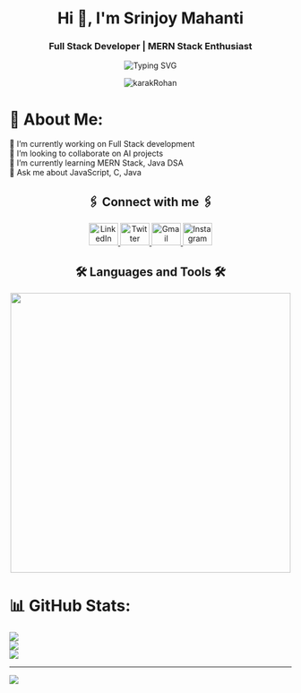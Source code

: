<h1 align="center">Hi 👋, I'm Srinjoy Mahanti</h1>
<h3 align="center">Full Stack Developer | MERN Stack Enthusiast</h3>

<p align="center">
  <img src="https://readme-typing-svg.demolab.com?font=Fira+Code&size=24&duration=4000&pause=1000&color=00FF90&center=true&vCenter=true&width=435&lines=Welcome+to+my+GitHub!;I+love+to+build+Frontend+UIs.;Always+learning+new+things!" alt="Typing SVG" />
</p>

<p align="center">
  <img src="https://komarev.com/ghpvc/?username=karakRohan&label=Profile+Views&color=0e75b6&style=flat" alt="karakRohan" />
</p>

# 💫 About Me:
🔭 I’m currently working on Full Stack development<br>👯 I’m looking to collaborate on AI projects<br>🌱 I’m currently learning MERN Stack, Java DSA<br>💬 Ask me about  JavaScript, C, Java


<h2 align="center">🖇️ Connect with me 🖇️</h2>
<div align="center">
  <a href="https://www.linkedin.com/in/YOUR-LINKEDIN" target="_blank">
    <img src="https://raw.githubusercontent.com/maurodesouza/profile-readme-generator/master/src/assets/icons/social/linkedin/default.svg" width="52" height="40" alt="LinkedIn" />
  </a>
  <a href="https://x.com/YOUR-TWITTER" target="_blank">
    <img src="https://raw.githubusercontent.com/maurodesouza/profile-readme-generator/master/src/assets/icons/social/twitter/default.svg" width="52" height="40" alt="Twitter" />
  </a>
  <a href="mailto:YOUR-EMAIL" target="_blank">
    <img src="https://raw.githubusercontent.com/maurodesouza/profile-readme-generator/master/src/assets/icons/social/gmail/default.svg" width="52" height="40" alt="Gmail" />
  </a>
  <a href="https://www.instagram.com/YOUR-INSTAGRAM" target="_blank">
    <img src="https://raw.githubusercontent.com/maurodesouza/profile-readme-generator/master/src/assets/icons/social/instagram/default.svg" width="52" height="40" alt="Instagram" />
  </a>
</div>
<h2 align="center">🛠️ Languages and Tools 🛠️</h2>
<p align="center">
  <img width="500px" src="https://skillicons.dev/icons?i=js,react,redux,tailwind,nodejs,express,mongo,html,css,git,idea,notion,postgres,redis,rust,vercel,vite,vscode,postman,webstorm,java,c,appwrite,discord,firebase,materialui,nextjs,npm,sass,ts&perline=10" />
</p>

# 📊 GitHub Stats:
![](https://github-readme-stats.vercel.app/api?username=srinjoymahanti&theme=radical&hide_border=false&include_all_commits=true&count_private=true)<br/>
![](https://nirzak-streak-stats.vercel.app/?user=srinjoymahanti&theme=radical&hide_border=false)<br/>
![](https://github-readme-stats.vercel.app/api/top-langs/?username=srinjoymahanti&theme=radical&hide_border=false&include_all_commits=true&count_private=true&layout=compact)

---
[![](https://visitcount.itsvg.in/api?id=srinjoymahanti&icon=0&color=0)](https://visitcount.itsvg.in)

<!-- Proudly created with GPRM ( https://gprm.itsvg.in ) -->
